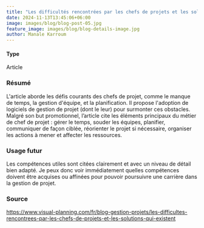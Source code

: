 ```yaml
---
title: "Les difficultés rencontrées par les chefs de projets et les solutions qui existent"
date: 2024-11-13T13:45:06+06:00
image: images/blog/blog-post-05.jpg
feature_image: images/blog/blog-details-image.jpg
author: Manale Karroum
---
```

#### Type

Article

### Résumé

L'article aborde les défis courants des chefs de projet, comme le manque de temps, la gestion d'équipe, et la planification. Il propose l'adoption de logiciels de gestion de projet (dont le leur) pour surmonter ces obstacles. Malgré son but promotionnel, l’article cite les éléments principaux du métier de chef de projet : gérer le temps, souder les équipes, planifier, communiquer de façon ciblée, réorienter le projet si nécessaire, organiser les actions à mener et affecter les ressources.

### Usage futur

Les compétences utiles sont citées clairement et avec un niveau de détail bien adapté. Je peux donc voir immédiatement quelles compétences doivent être acquises ou affinées pour pouvoir poursuivre une carrière dans la gestion de projet.

### Source

https://www.visual-planning.com/fr/blog-gestion-projets/les-difficultes-rencontrees-par-les-chefs-de-projets-et-les-solutions-qui-existent